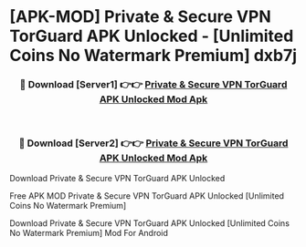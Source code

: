 # [APK-MOD] Private & Secure VPN  TorGuard APK Unlocked - [Unlimited Coins No Watermark Premium] dxb7j



<div align="center">
<h3>🔴 Download [Server1] 👉👉 <a href="https://momento.my/?title=Private_&_Secure_VPN__TorGuard_APK_Unlocked">Private & Secure VPN  TorGuard APK Unlocked Mod Apk</a></h3><br>

<h3>🔴 Download [Server2] 👉👉 <a href="https://momento.my/?title=Private_&_Secure_VPN__TorGuard_APK_Unlocked">Private & Secure VPN  TorGuard APK Unlocked Mod Apk</a></h3>
</div>



Download Private & Secure VPN  TorGuard APK Unlocked 

Free APK MOD Private & Secure VPN  TorGuard APK Unlocked [Unlimited Coins No Watermark Premium]

Download Private & Secure VPN  TorGuard APK Unlocked [Unlimited Coins No Watermark Premium] Mod For Android
